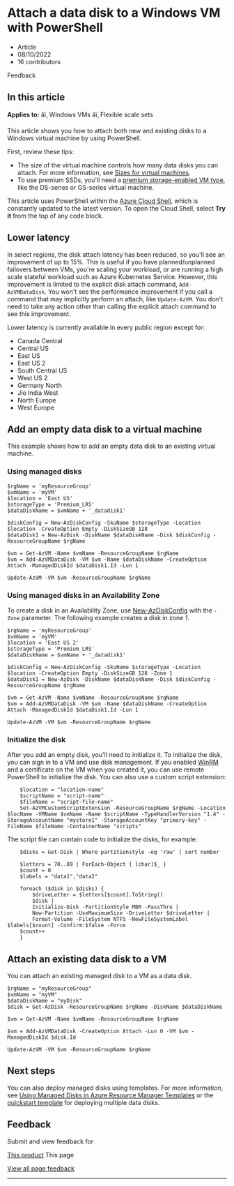 # Attach a data disk to a Windows VM with PowerShell

* Article
* 08/10/2022
* 16 contributors

Feedback

## In this article

**Applies to:** âï¸ Windows VMs âï¸ Flexible scale sets

This article shows you how to attach both new and existing disks to a Windows virtual machine by using PowerShell.

First, review these tips:

* The size of the virtual machine controls how many data disks you can attach. For more information, see [Sizes for virtual machines](../sizes).
* To use premium SSDs, you'll need a [premium storage-enabled VM type](../sizes-memory), like the DS-series or GS-series virtual machine.

This article uses PowerShell within the [Azure Cloud Shell](../../cloud-shell/overview), which is constantly updated to the latest version. To open the Cloud Shell, select **Try it** from the top of any code block.

## Lower latency

In select regions, the disk attach latency has been reduced, so you'll see an improvement of up to 15%. This is useful if you have planned/unplanned failovers between VMs, you're scaling your workload, or are running a high scale stateful workload such as Azure Kubernetes Service. However, this improvement is limited to the explicit disk attach command, `Add-AzVMDataDisk`. You won't see the performance improvement if you call a command that may implicitly perform an attach, like `Update-AzVM`. You don't need to take any action other than calling the explicit attach command to see this improvement.

Lower latency is currently available in every public region except for:

* Canada Central
* Central US
* East US
* East US 2
* South Central US
* West US 2
* Germany North
* Jio India West
* North Europe
* West Europe

## Add an empty data disk to a virtual machine

This example shows how to add an empty data disk to an existing virtual machine.

### Using managed disks

```
$rgName = 'myResourceGroup'
$vmName = 'myVM'
$location = 'East US'
$storageType = 'Premium_LRS'
$dataDiskName = $vmName + '_datadisk1'

$diskConfig = New-AzDiskConfig -SkuName $storageType -Location $location -CreateOption Empty -DiskSizeGB 128
$dataDisk1 = New-AzDisk -DiskName $dataDiskName -Disk $diskConfig -ResourceGroupName $rgName

$vm = Get-AzVM -Name $vmName -ResourceGroupName $rgName
$vm = Add-AzVMDataDisk -VM $vm -Name $dataDiskName -CreateOption Attach -ManagedDiskId $dataDisk1.Id -Lun 1

Update-AzVM -VM $vm -ResourceGroupName $rgName

```

### Using managed disks in an Availability Zone

To create a disk in an Availability Zone, use [New-AzDiskConfig](/en-us/powershell/module/az.compute/new-azdiskconfig) with the `-Zone` parameter. The following example creates a disk in zone *1*.

```
$rgName = 'myResourceGroup'
$vmName = 'myVM'
$location = 'East US 2'
$storageType = 'Premium_LRS'
$dataDiskName = $vmName + '_datadisk1'

$diskConfig = New-AzDiskConfig -SkuName $storageType -Location $location -CreateOption Empty -DiskSizeGB 128 -Zone 1
$dataDisk1 = New-AzDisk -DiskName $dataDiskName -Disk $diskConfig -ResourceGroupName $rgName

$vm = Get-AzVM -Name $vmName -ResourceGroupName $rgName
$vm = Add-AzVMDataDisk -VM $vm -Name $dataDiskName -CreateOption Attach -ManagedDiskId $dataDisk1.Id -Lun 1

Update-AzVM -VM $vm -ResourceGroupName $rgName

```

### Initialize the disk

After you add an empty disk, you'll need to initialize it. To initialize the disk, you can sign in to a VM and use disk management. If you enabled [WinRM](/en-us/windows/desktop/winrm/portal) and a certificate on the VM when you created it, you can use remote PowerShell to initialize the disk. You can also use a custom script extension:

```
    $location = "location-name"
    $scriptName = "script-name"
    $fileName = "script-file-name"
    Set-AzVMCustomScriptExtension -ResourceGroupName $rgName -Location $locName -VMName $vmName -Name $scriptName -TypeHandlerVersion "1.4" -StorageAccountName "mystore1" -StorageAccountKey "primary-key" -FileName $fileName -ContainerName "scripts"

```

The script file can contain code to initialize the disks, for example:

```
    $disks = Get-Disk | Where partitionstyle -eq 'raw' | sort number

    $letters = 70..89 | ForEach-Object { [char]$_ }
    $count = 0
    $labels = "data1","data2"

    foreach ($disk in $disks) {
        $driveLetter = $letters[$count].ToString()
        $disk |
        Initialize-Disk -PartitionStyle MBR -PassThru |
        New-Partition -UseMaximumSize -DriveLetter $driveLetter |
        Format-Volume -FileSystem NTFS -NewFileSystemLabel $labels[$count] -Confirm:$false -Force
	$count++
    }

```

## Attach an existing data disk to a VM

You can attach an existing managed disk to a VM as a data disk.

```
$rgName = "myResourceGroup"
$vmName = "myVM"
$dataDiskName = "myDisk"
$disk = Get-AzDisk -ResourceGroupName $rgName -DiskName $dataDiskName

$vm = Get-AzVM -Name $vmName -ResourceGroupName $rgName

$vm = Add-AzVMDataDisk -CreateOption Attach -Lun 0 -VM $vm -ManagedDiskId $disk.Id

Update-AzVM -VM $vm -ResourceGroupName $rgName

```

## Next steps

You can also deploy managed disks using templates. For more information, see [Using Managed Disks in Azure Resource Manager Templates](../using-managed-disks-template-deployments) or the [quickstart template](https://github.com/Azure/azure-quickstart-templates/tree/master/quickstarts/microsoft.compute/vm-multiple-data-disk) for deploying multiple data disks.

## Feedback

Submit and view feedback for

[This product](https://feedback.azure.com/d365community/forum/ec2f1827-be25-ec11-b6e6-000d3a4f0f1c)
This page

[View all page feedback](https://github.com/MicrosoftDocs/azure-docs/issues)

---
